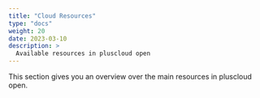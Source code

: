 ```yaml
---
title: "Cloud Resources"
type: "docs"
weight: 20
date: 2023-03-10
description: >
  Available resources in pluscloud open
---
```

This section gives you an overview over the main resources in pluscloud open.
